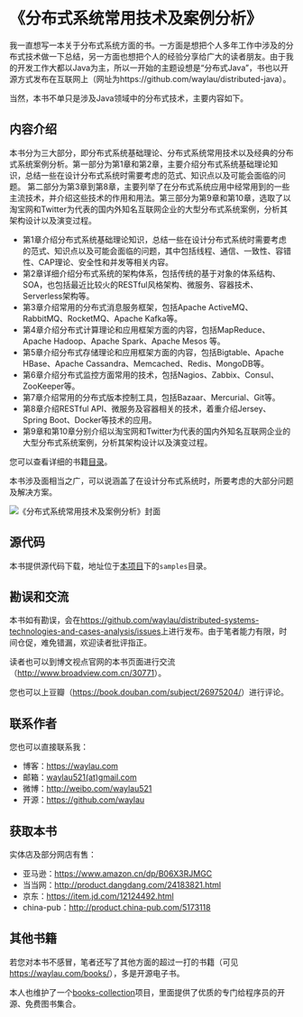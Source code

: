 # 《分布式系统常用技术及案例分析》

我一直想写一本关于分布式系统方面的书。一方面是想把个人多年工作中涉及的分布式技术做一下总结，另一方面也想把个人的经验分享给广大的读者朋友。由于我的开发工作大都以Java为主，所以一开始的主题设想是“分布式Java”，书也以开源方式发布在互联网上（网址为https://github.com/waylau/distributed-java）。

当然，本书不单只是涉及Java领域中的分布式技术，主要内容如下。

## 内容介绍

本书分为三大部分，即分布式系统基础理论、分布式系统常用技术以及经典的分布式系统案例分析。第一部分为第1章和第2章，主要介绍分布式系统基础理论知识，总结一些在设计分布式系统时需要考虑的范式、知识点以及可能会面临的问题。 第二部分为第3章到第8章，主要列举了在分布式系统应用中经常用到的一些主流技术，并介绍这些技术的作用和用法。第三部分为第9章和第10章，选取了以淘宝网和Twitter为代表的国内外知名互联网企业的大型分布式系统案例，分析其架构设计以及演变过程。

* 第1章介绍分布式系统基础理论知识，总结一些在设计分布式系统时需要考虑的范式、知识点以及可能会面临的问题，其中包括线程、通信、一致性、容错性、CAP理论、安全性和并发等相关内容。
* 第2章详细介绍分布式系统的架构体系，包括传统的基于对象的体系结构、SOA，也包括最近比较火的RESTful风格架构、微服务、容器技术、Serverless架构等。
* 第3章介绍常用的分布式消息服务框架，包括Apache ActiveMQ、RabbitMQ、RocketMQ、Apache Kafka等。
* 第4章介绍分布式计算理论和应用框架方面的内容，包括MapReduce、Apache Hadoop、Apache Spark、Apache Mesos 等。
* 第5章介绍分布式存储理论和应用框架方面的内容，包括Bigtable、Apache HBase、Apache Cassandra、Memcached、Redis、MongoDB等。
* 第6章介绍分布式监控方面常用的技术，包括Nagios、Zabbix、Consul、ZooKeeper等。
* 第7章介绍常用的分布式版本控制工具，包括Bazaar、Mercurial、Git等。
* 第8章介绍RESTful API、微服务及容器相关的技术，着重介绍Jersey、Spring Boot、Docker等技术的应用。
* 第9章和第10章分别介绍以淘宝网和Twitter为代表的国内外知名互联网企业的大型分布式系统案例，分析其架构设计以及演变过程。

您可以查看详细的书籍[目录](SUMMARY.md)。

本书涉及面相当之广，可以说涵盖了在设计分布式系统时，所要考虑的大部分问题及解决方案。

![《分布式系统常用技术及案例分析》封面](https://cloud.githubusercontent.com/assets/3233966/23100754/bb13b9a2-f6c3-11e6-874c-7a2a0cb50958.jpg)
## 源代码

本书提供源代码下载，地址位于[本项目](https://github.com/waylau/distributed-systems-technologies-and-cases-analysis)下的`samples`目录。

## 勘误和交流
本书如有勘误，会在<https://github.com/waylau/distributed-systems-technologies-and-cases-analysis/issues>上进行发布。由于笔者能力有限，时间仓促，难免错漏，欢迎读者批评指正。

读者也可以到博文视点官网的本书页面进行交流（<http://www.broadview.com.cn/30771>）。

您也可以上豆瓣（<https://book.douban.com/subject/26975204/>）进行评论。

## 联系作者

您也可以直接联系我：

* 博客：https://waylau.com
* 邮箱：[waylau521(at)gmail.com](mailto:waylau521@gmail.com)
* 微博：http://weibo.com/waylau521
* 开源：https://github.com/waylau

## 获取本书

实体店及部分网店有售：

* 亚马逊：<https://www.amazon.cn/dp/B06X3RJMGC>
* 当当网：<http://product.dangdang.com/24183821.html>
* 京东：<https://item.jd.com/12124492.html>
* china-pub：<http://product.china-pub.com/5173118>


## 其他书籍

若您对本书不感冒，笔者还写了其他方面的超过一打的书籍（可见<https://waylau.com/books/>），多是开源电子书。

本人也维护了一个[books-collection](https://github.com/waylau/books-collection)项目，里面提供了优质的专门给程序员的开源、免费图书集合。
